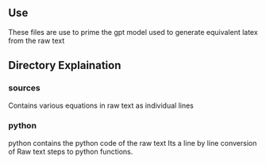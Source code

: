 ## Use
These files are use to prime the gpt model used to generate equivalent latex from the raw text

## Directory Explaination 
### sources
Contains various equations in raw text as individual lines

### python
python contains the python code of the raw text 
Its a line by line conversion of Raw text steps to python functions.
